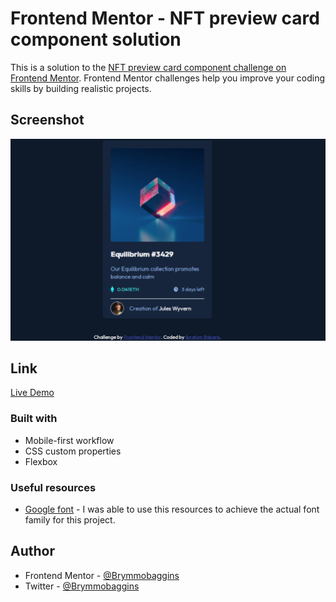 # Frontend Mentor - NFT preview card component solution

This is a solution to the [NFT preview card component challenge on Frontend Mentor](https://www.frontendmentor.io/challenges/nft-preview-card-component-SbdUL_w0U). Frontend Mentor challenges help you improve your coding skills by building realistic projects. 

## Screenshot

![alt](./images/nft-preview.png)

## Link

[Live Demo](https://nftpreview-card-component.netlify.app/)

### Built with

- Mobile-first workflow
- CSS custom properties
- Flexbox

### Useful resources

- [Google font](https://www.Googlefonts.com) - I was able to use this resources to achieve the actual font family for this project.


## Author

- Frontend Mentor - [@Brymmobaggins](https://www.frontendmentor.io/profile/Brymmobaggins)
- Twitter - [@Brymmobaggins](https://www.twitter.com/Brymmobaggins)
